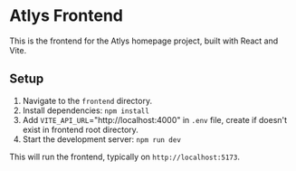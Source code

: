 # Atlys Frontend

This is the frontend for the Atlys homepage project, built with React and Vite.

## Setup

1.  Navigate to the `frontend` directory.
2.  Install dependencies: `npm install`
3.  Add `VITE_API_URL`="http://localhost:4000" in `.env` file, create if doesn't exist in frontend root directory.
3.  Start the development server: `npm run dev`

This will run the frontend, typically on `http://localhost:5173`.
